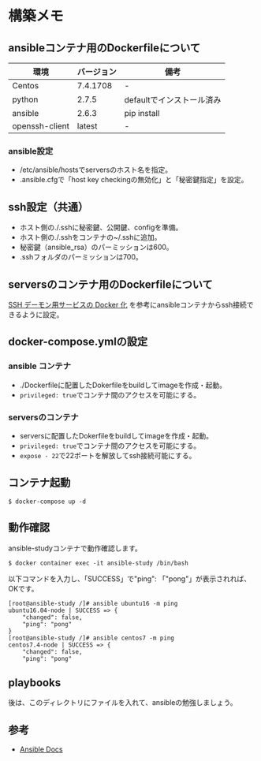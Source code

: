 # 構築メモ

## ansibleコンテナ用のDockerfileについて
|環境|バージョン|備考|
|---|---|---|
|Centos|7.4.1708| - |
|python|2.7.5|defaultでインストール済み|
|ansible|2.6.3|pip install|
|openssh-client|latest| - |


### ansible設定
- /etc/ansible/hostsでserversのホスト名を指定。
- .ansible.cfgで「host key checkingの無効化」と「秘密鍵指定」を設定。

## ssh設定（共通）
- ホスト側の./.sshに秘密鍵、公開鍵、configを準備。
- ホスト側の./.sshをコンテナの~/.sshに追加。
- 秘密鍵（ansible_rsa）のパーミッションは600。
- .sshフォルダのパーミッションは700。

## serversのコンテナ用のDockerfileについて
[SSH デーモン用サービスの Docker 化](http://docs.docker.jp/engine/examples/running_ssh_service.html)
を参考にansibleコンテナからssh接続できるように設定。

## docker-compose.ymlの設定
### ansible コンテナ
- ./Dockerfileに配置したDokerfileをbuildしてimageを作成・起動。
- `privileged: true`でコンテナ間のアクセスを可能にする。

### serversのコンテナ  
- serversに配置したDokerfileをbuildしてimageを作成・起動。
- `privileged: true`でコンテナ間のアクセスを可能にする。
- `expose - 22`で22ポートを解放してssh接続可能にする。

## コンテナ起動
```
$ docker-compose up -d
```

## 動作確認
ansible-studyコンテナで動作確認します。
```
$ docker container exec -it ansible-study /bin/bash
```
以下コマンドを入力し、「SUCCESS」で"ping": 「"pong"」が表示されれば、OKです。
```
[root@ansible-study /]# ansible ubuntu16 -m ping
ubuntu16.04-node | SUCCESS => {
    "changed": false,
    "ping": "pong"
}
[root@ansible-study /]# ansible centos7 -m ping
centos7.4-node | SUCCESS => {
    "changed": false,
    "ping": "pong"
```

## playbooks
後は、このディレクトリにファイルを入れて、ansibleの勉強しましょう。

## 参考
- [Ansible  Docs](https://docs.ansible.com/ansible/2.6/installation_guide/intro_installation.html)
